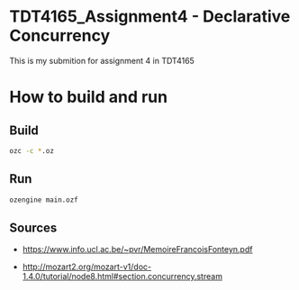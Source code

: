 # TDT4165_Assignment4 - Declarative Concurrency
This is my submition for assignment 4 in TDT4165  

# How to build and run

## Build
```bash
ozc -c *.oz
```

## Run
```bash
ozengine main.ozf
```

## Sources

- https://www.info.ucl.ac.be/~pvr/MemoireFrancoisFonteyn.pdf

- http://mozart2.org/mozart-v1/doc-1.4.0/tutorial/node8.html#section.concurrency.stream
